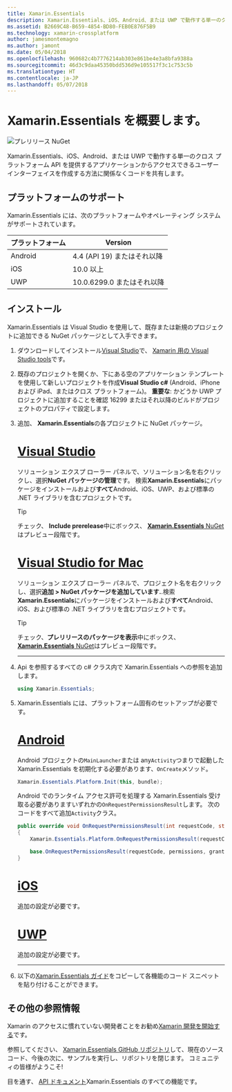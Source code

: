 ```yaml
---
title: Xamarin.Essentials
description: Xamarin.Essentials、iOS、Android、または UWP で動作する単一のクロス プラットフォーム API を提供するアプリケーションからアクセスできるユーザー インターフェイスを作成する方法に関係なくコードを共有します。
ms.assetid: B2669C48-B659-4854-BD80-FEB0E876F5B9
ms.technology: xamarin-crossplatform
author: jamesmontemagno
ms.author: jamont
ms.date: 05/04/2018
ms.openlocfilehash: 960682c4b7776214ab303e861be4e3a8bfa9388a
ms.sourcegitcommit: 46d3c9daa45350bdd536d9e105517f3c1c753c5b
ms.translationtype: HT
ms.contentlocale: ja-JP
ms.lasthandoff: 05/07/2018
---
```

# <a name="get-started-with-xamarinessentials"></a>Xamarin.Essentials を概要します。

![プレリリース NuGet](~/media/shared/pre-release.png)

Xamarin.Essentials、iOS、Android、または UWP で動作する単一のクロス プラットフォーム API を提供するアプリケーションからアクセスできるユーザー インターフェイスを作成する方法に関係なくコードを共有します。

## <a name="platform-support"></a>プラットフォームのサポート

Xamarin.Essentials には、次のプラットフォームやオペレーティング システムがサポートされています。

| プラットフォーム | Version |
| --- | --- |
| Android | 4.4 (API 19) またはそれ以降 |
| iOS |10.0 以上 |
| UWP | 10.0.6299.0 またはそれ以降 |

## <a name="installation"></a>インストール

Xamarin.Essentials は Visual Studio を使用して、既存または新規のプロジェクトに追加できる NuGet パッケージとして入手できます。

1. ダウンロードしてインストール[Visual Studio](http://visualstudio.com)で、 [Xamarin 用の Visual Studio tools](~/cross-platform/get-started/installation/index.md)です。

2. 既存のプロジェクトを開くか、下にある空のアプリケーション テンプレートを使用して新しいプロジェクトを作成**Visual Studio c#** (Android、iPhone および iPad、またはクロス プラットフォーム)。 **重要な**: かどうか UWP プロジェクトに追加することを確認 16299 またはそれ以降のビルドがプロジェクトのプロパティで設定します。

3. 追加、 **Xamarin.Essentials**の各プロジェクトに NuGet パッケージ。

    # <a name="visual-studiotabwindows"></a>[Visual Studio](#tab/windows)

    ソリューション エクスプ ローラー パネルで、ソリューション名を右クリックし、選択**NuGet パッケージの管理**です。 検索**Xamarin.Essentials**にパッケージをインストールおよび**すべて**Android、iOS、UWP、および標準の .NET ライブラリを含むプロジェクトです。

    > [!TIP]
    > チェック、 **Include prerelease**中にボックス、 [ **Xamarin.Essentials** NuGet](https://www.nuget.org/packages/Xamarin.Essentials)はプレビュー段階です。

    # <a name="visual-studio-for-mactabmacos"></a>[Visual Studio for Mac](#tab/macos)

    ソリューション エクスプ ローラー パネルで、プロジェクト名を右クリックし、選択**追加 > NuGet パッケージを追加しています.**.検索**Xamarin.Essentials**にパッケージをインストールおよび**すべて**Android、iOS、および標準の .NET ライブラリを含むプロジェクトです。

    > [!TIP]
    > チェック、**プレリリースのパッケージを表示**中にボックス、 [ **Xamarin.Essentials** NuGet](https://www.nuget.org/packages/Xamarin.Essentials)はプレビュー段階です。

    -----

4. Api を参照するすべての c# クラス内で Xamarin.Essentials への参照を追加します。

    ```csharp
    using Xamarin.Essentials;
    ```

5. Xamarin.Essentials には、プラットフォーム固有のセットアップが必要です。

    # <a name="androidtabandroid"></a>[Android](#tab/android)

    Android プロジェクトの`MainLauncher`または any`Activity`つまりで起動した Xamarin.Essentials を初期化する必要があります、`OnCreate`メソッド。

    ```csharp
    Xamarin.Essentials.Platform.Init(this, bundle);
    ```

    Android でのランタイム アクセス許可を処理する Xamarin.Essentials 受け取る必要がありますいずれかの`OnRequestPermissionsResult`します。 次のコードをすべて追加`Activity`クラス。

    ```csharp
    public override void OnRequestPermissionsResult(int requestCode, string[] permissions, [GeneratedEnum] Android.Content.PM.Permission[] grantResults)
    {
        Xamarin.Essentials.Platform.OnRequestPermissionsResult(requestCode, permissions, grantResults);

        base.OnRequestPermissionsResult(requestCode, permissions, grantResults);
    }
    ```

    # <a name="iostabios"></a>[iOS](#tab/ios)

    追加の設定が必要です。

    # <a name="uwptabuwp"></a>[UWP](#tab/uwp)

    追加の設定が必要です。

    -----

6. 以下の[Xamarin.Essentials ガイド](index.md)をコピーして各機能のコード スニペットを貼り付けることができます。

## <a name="other-resources"></a>その他の参照情報

Xamarin のアクセスに慣れていない開発者ことをお勧め[Xamarin 開発を開始する](~/cross-platform/getting-started/index.md)です。

参照してください、 [Xamarin.Essentials GitHub リポジトリ](http://github.com/xamarin/Essentials)して、現在のソース コード、今後の次に、サンプルを実行し、リポジトリを閉じます。 コミュニティの皆様がようこそ!

目を通す、 [API ドキュメント](xref:Xamarin.Essentials)Xamarin.Essentials のすべての機能です。
